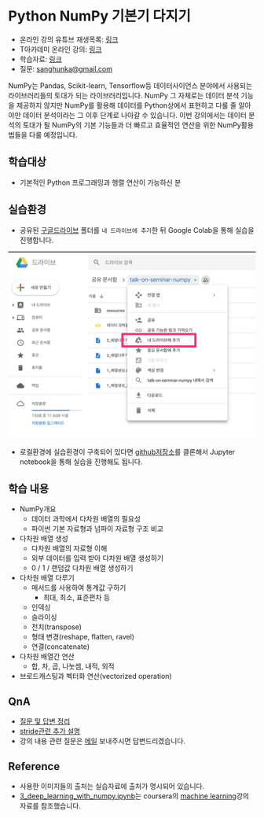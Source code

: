 
<!-- ![poster](./45%EC%B0%A8_python_numpy_%EA%B8%B0%EB%B3%B8%EA%B8%B0_%EB%8B%A4%EC%A7%80%EA%B8%B0.png) -->

# Python NumPy 기본기 다지기

- 온라인 강의 유튜브 재생목록: [링크](https://www.youtube.com/watch?v=zNrDbG4tNGo&list=PL9mhQYIlKEhf04ToiDFvNzKL0OP4W27TW)
- T아카데미 온라인 강의: [링크](https://tacademy.skplanet.com/live/player/onlineLectureDetail.action?seq=153)
- 학습자료: [링크](https://drive.google.com/drive/folders/1YoRBsCidaW6o9AIQtC3ymVgUQ_I7AWQE?usp=sharing)
- 질문: [sanghunka@gmail.com](mailto:sanghunka@gmail.com)

NumPy는 Pandas, Scikit-learn, Tensorflow등 데이터사이언스 분야에서 사용되는 라이브러리들의 토대가 되는 라이브러리입니다. NumPy 그 자체로는 데이터 분석 기능을 제공하지 않지만 NumPy를 활용해 데이터를 Python상에서 표현하고 다룰 줄 알아야만 데이터 분석이라는 그 이후 단계로 나아갈 수 있습니다.
이번 강의에서는 데이터 분석의 토대가 될 NumPy의 기본 기능들과 더 빠르고 효율적인 연산을 위한 NumPy활용법들을 다룰 예정입니다.

## 학습대상
- 기본적인 Python 프로그래밍과 행렬 연산이 가능하신 분

## 실습환경
- 공유된 [구글드라이브](https://drive.google.com/drive/folders/1YoRBsCidaW6o9AIQtC3ymVgUQ_I7AWQE?usp=sharing) 폴더를 `내 드라이브에 추가`한 뒤 Google Colab을 통해 실습을 진행합니다.

![guide](./guide.jpg)
- 로컬환경에 실습환경이 구축되어 있다면 [github저장소](https://github.com/sanghunka/talk-on-seminar-numpy)를 클론해서 Jupyter notebook을 통해 실습을 진행해도 됩니다.

## 학습 내용
- NumPy개요
    - 데이터 과학에서 다차원 배열의 필요성
    - 파이썬 기본 자료형과 넘파이 자료형 구조 비교
- 다차원 배열 생성
    - 다차원 배열의 자료형 이해
    - 외부 데이터를 입력 받아 다차원 배열 생성하기
    - 0 / 1 / 랜덤값 다차원 배열 생성하기
- 다차원 배열 다루기
    - 메서드를 사용하여 통계값 구하기
        - 최대, 최소, 표준편차 등
    - 인덱싱
    - 슬라이싱
    - 전치(transpose)
    - 형태 변경(reshape, flatten, ravel)
    - 연결(concatenate)
- 다차원 배열간 연산
    - 합, 차, 곱, 나눗셈, 내적, 외적
- 브로드캐스팅과 벡터화 연산(vectorized operation)

## QnA
- [질문 및 답변 정리](./QnA/%EC%B6%94%EA%B0%80%20QnA.ipynb) 
- [stride관련 추가 설명](./QnA/%EC%B6%94%EA%B0%80%EC%A7%88%EB%AC%B8stride.pdf) 
- 강의 내용 관련 질문은 [메일](mailto:sanghunka@gmail.com) 보내주시면 답변드리겠습니다.

## Reference
- 사용한 이미지들의 출처는 실습자료에 출처가 명시되어 있습니다.
- [3_deep_learning_with_numpy.ipynb](./3_deep_learning_with_numpy.ipynb)는 coursera의 [machine learning](https://www.coursera.org/specializations/machine-learning-introduction)강의 자료를 참조했습니다.

